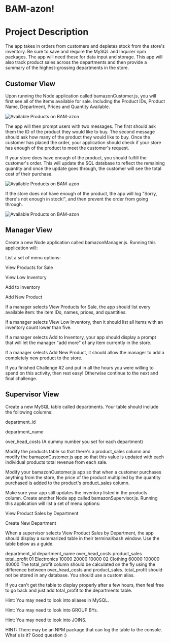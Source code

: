 <h1>BAM-azon!</h1>
<h1>Project Description</h1>

The app takes in orders from customers and depletes stock from the store's inventory. Be sure to save and require the MySQL and Inquirer npm packages.  The app will need these for data input and storage.  This app will also track product sales across the departments and then provide a summary of the highest-grossing departments in the store.

<h2> Customer View </h2>

Upon running the Node application called bamazonCustomer.js, you will first see all of the items available for sale. Including the Product IDs, Product Name, Department, Prices and Quantity Available.

![Available Products on BAM-azon](../master/images/productlist.png)

The app will then prompt users with two messages.  The first should ask them the ID of the product they would like to buy.
The second message should ask how many of the product they would like to buy.  Once the customer has placed the order, your application should check if your store has enough of the product to meet the customer's request.

If your store does have enough of the product, you should fulfill the customer's order.  This will update the SQL database to reflect the remaining quantity and once the update goes through, the customer will see the total cost of their purchase.

![Available Products on BAM-azon](../master/images/purchaseproduct.png)

If the store does not have enough of the product, the app will log "Sorry, there's not enough in stock!", and then prevent the order from going through.

![Available Products on BAM-azon](../master/images/qtyexceedsavail.png)


<h2> Manager View </h2>
Create a new Node application called bamazonManager.js. Running this application will:

List a set of menu options:

View Products for Sale

View Low Inventory

Add to Inventory

Add New Product

If a manager selects View Products for Sale, the app should list every available item: the item IDs, names, prices, and quantities.

If a manager selects View Low Inventory, then it should list all items with an inventory count lower than five.

If a manager selects Add to Inventory, your app should display a prompt that will let the manager "add more" of any item currently in the store.

If a manager selects Add New Product, it should allow the manager to add a completely new product to the store.

If you finished Challenge #2 and put in all the hours you were willing to spend on this activity, then rest easy! Otherwise continue to the next and final challenge.

<h2>Supervisor View</h2>
Create a new MySQL table called departments. Your table should include the following columns:

department_id

department_name

over_head_costs (A dummy number you set for each department)

Modify the products table so that there's a product_sales column and modify the bamazonCustomer.js app so that this value is updated with each individual products total revenue from each sale.

Modify your bamazonCustomer.js app so that when a customer purchases anything from the store, the price of the product multiplied by the quantity purchased is added to the product's product_sales column.

Make sure your app still updates the inventory listed in the products column.
Create another Node app called bamazonSupervisor.js. Running this application will list a set of menu options:

View Product Sales by Department

Create New Department

When a supervisor selects View Product Sales by Department, the app should display a summarized table in their terminal/bash window. Use the table below as a guide.

department_id	department_name	over_head_costs	product_sales	total_profit
01	Electronics	10000	20000	10000
02	Clothing	60000	100000	40000
The total_profit column should be calculated on the fly using the difference between over_head_costs and product_sales. total_profit should not be stored in any database. You should use a custom alias.

If you can't get the table to display properly after a few hours, then feel free to go back and just add total_profit to the departments table.

Hint: You may need to look into aliases in MySQL.

Hint: You may need to look into GROUP BYs.

Hint: You may need to look into JOINS.

HINT: There may be an NPM package that can log the table to the console. What's is it? Good question :)
